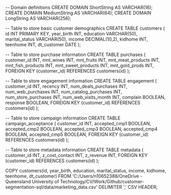 -- Domain definitions
CREATE DOMAIN ShortString AS VARCHAR(16);
CREATE DOMAIN MediumString AS VARCHAR(64);
CREATE DOMAIN LongString AS VARCHAR(256);

-- Table to store basic customer demographics
CREATE TABLE customers (
  id INT PRIMARY KEY,
  year_birth INT,
  education VARCHAR(50),
  marital_status VARCHAR(50),
  income DECIMAL(10,2),
  kidhome INT,
  teenhome INT,
  dt_customer DATE
);

-- Table to store purchase information
CREATE TABLE purchases (
  customer_id INT,
  mnt_wines INT,
  mnt_fruits INT,
  mnt_meat_products INT,
  mnt_fish_products INT,
  mnt_sweet_products INT,
  mnt_gold_prods INT,
  FOREIGN KEY (customer_id) REFERENCES customers(id)
);

-- Table to store engagement information
CREATE TABLE engagement (
  customer_id INT,
  recency INT,
  num_deals_purchases INT,
  num_web_purchases INT,
  num_catalog_purchases INT,
  num_store_purchases INT,
  num_web_visits_month INT,
  complain BOOLEAN,
  response BOOLEAN,
  FOREIGN KEY (customer_id) REFERENCES customers(id)
);

-- Table to store campaign information
CREATE TABLE campaign_acceptance (
  customer_id INT,
  accepted_cmp1 BOOLEAN,
  accepted_cmp2 BOOLEAN,
  accepted_cmp3 BOOLEAN,
  accepted_cmp4 BOOLEAN,
  accepted_cmp5 BOOLEAN,
  FOREIGN KEY (customer_id) REFERENCES customers(id)
);

-- Table to store metadata information
CREATE TABLE metadata (
  customer_id INT,
  z_cost_contact INT,
  z_revenue INT,
  FOREIGN KEY (customer_id) REFERENCES customers(id)
);

COPY customers(id, year_birth, education, marital_status, income, kidhome, teenhome, dt_customer)
FROM 'C:/Users/n10652388/OneDrive - Queensland University of Technology/CV/Work/Github/customer-segmentation-sql/data/marketing_data.csv'
DELIMITER ','
CSV HEADER;

